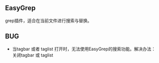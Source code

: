 
## EasyGrep

grep插件，适合在当前文件进行搜索与替换。

## BUG

* 当tagbar 或者 taglist 打开时，无法使用EasyGrep的搜索功能。解决办法：关闭tagbar 或 taglist

